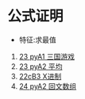 # 公式证明
- 特征:求最值

1. [23 pyA1 三国游戏](https://www.acwing.com/activity/content/problem/content/9561/)
2. [23 pyA2 平均](https://www.acwing.com/problem/content/5398/)
3. [22cB3 X进制](https://www.acwing.com/solution/content/103200/)
4. [24 pyA2 回文数组](https://www.acwing.com/problem/content/5996/)